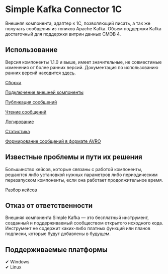 # Simple Kafka Connector 1C

Внешняя компонента, адаптер к 1С, позволяющий писать, а так же получать сообщения из топиков Apache Kafka. Объем поддержки Kafka достаточный для поддержки витрин данных СМЭВ 4.

## Использование

Версия компоненты 1.1.0 и выше, имеет значительные, не совместимые изменения от более ранних версий. Документация по использованию ранних версий находится [здесь](./OldReleases.md).

[Сборка](./building.md)

[Подключение внешней компоненты](./connection.md)

[Публикация сообщений](./producer.md)

[Чтение сообщений](./consumer.md)

[Логирование](./logging.md)

[Статистика](./statistic.md)

[Формирование сообщений в формате AVRO](./avro.md)

## Известные проблемы и пути их решения

Большинство кейсов, которые связаны с работой компоненты, решаются либо установкой нужных параметров либо периодическим перезапуском компоненты, если она работает продолжительное время.

[Разбор кейсов](./problems.md)

## Отказ от ответственности

Внешняя компонента Simple Kafka — это бесплатный инструмент, созданный и поддерживаемый сообществом открытого исходного кода. Инструмент не содержит каких-либо платных функций или планов подписки, которые будут добавлены в будущем.

## Поддерживаемые платформы

✔ Windows  
✔ Linux  

